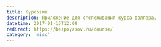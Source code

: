 ```yaml
---
title: Курсовик
description: Приложение для отслеживания курса доллара.
datetime: 2017-01-15T12:00
redirect: https://bespoyasov.ru/course/
category: 'misc'
---
```

